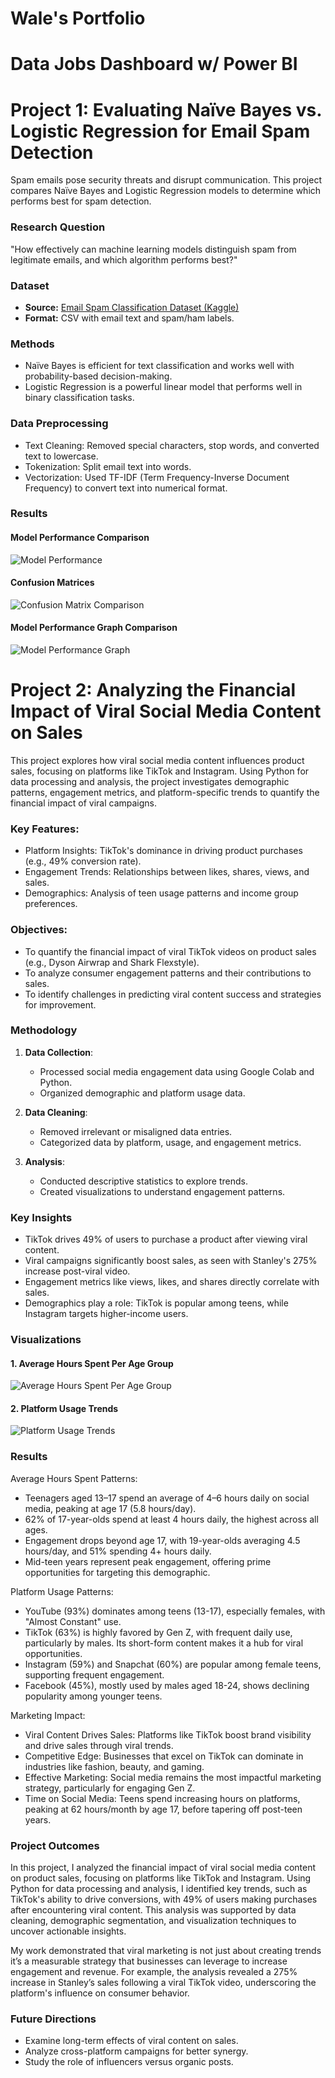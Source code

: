 # Wale's Portfolio

# Data Jobs Dashboard w/ Power BI

# Project 1: Evaluating Naïve Bayes vs. Logistic Regression for Email Spam Detection
Spam emails pose security threats and disrupt communication. This project compares Naïve Bayes and Logistic Regression models to determine which performs best for spam detection.

### Research Question
"How effectively can machine learning models distinguish spam from legitimate emails, and which algorithm performs best?"

### Dataset
- **Source:** [Email Spam Classification Dataset (Kaggle)](https://www.kaggle.com/datasets/balaka18/email-spam-classification-dataset-csv)
- **Format:** CSV with email text and spam/ham labels.
### Methods 
- Naïve Bayes is efficient for text classification and works well with probability-based decision-making.
- Logistic Regression is a powerful linear model that performs well in binary classification tasks.

### Data Preprocessing 
- Text Cleaning: Removed special characters, stop words, and converted text to lowercase.
- Tokenization: Split email text into words.
- Vectorization: Used TF-IDF (Term Frequency-Inverse Document Frequency) to convert text into numerical format.

### Results
#### Model Performance Comparison
![Model Performance](performancetable.png)

#### Confusion Matrices
![Confusion Matrix Comparison](confusionmatrix.png)

#### Model Performance Graph Comparison
![Model Performance Graph](performancecomparison.png)

# Project 2: Analyzing the Financial Impact of Viral Social Media Content on Sales
This project explores how viral social media content influences product sales, focusing on platforms like TikTok and Instagram. Using Python for data processing and analysis, the project investigates demographic patterns, engagement metrics, and platform-specific trends to quantify the financial impact of viral campaigns.

### Key Features:
* Platform Insights: TikTok's dominance in driving product purchases (e.g., 49% conversion rate).
* Engagement Trends: Relationships between likes, shares, views, and sales.
* Demographics: Analysis of teen usage patterns and income group preferences.

### Objectives:
* To quantify the financial impact of viral TikTok videos on product sales (e.g., Dyson Airwrap and Shark Flexstyle).
* To analyze consumer engagement patterns and their contributions to sales.
* To identify challenges in predicting viral content success and strategies for improvement.

### Methodology
1. **Data Collection**:
   - Processed social media engagement data using Google Colab and Python.
   - Organized demographic and platform usage data.

2. **Data Cleaning**:
   - Removed irrelevant or misaligned data entries.
   - Categorized data by platform, usage, and engagement metrics.

3. **Analysis**:
   - Conducted descriptive statistics to explore trends.
   - Created visualizations to understand engagement patterns.

### Key Insights
- TikTok drives 49% of users to purchase a product after viewing viral content.
- Viral campaigns significantly boost sales, as seen with Stanley's 275% increase post-viral video.
- Engagement metrics like views, likes, and shares directly correlate with sales.
- Demographics play a role: TikTok is popular among teens, while Instagram targets higher-income users.

### Visualizations
#### 1. Average Hours Spent Per Age Group
![Average Hours Spent Per Age Group](AvgHoursSpent.png)

#### 2. Platform Usage Trends
![Platform Usage Trends](platform_usage_graph.png)

### Results
Average Hours Spent Patterns:
- Teenagers aged 13–17 spend an average of 4–6 hours daily on social media, peaking at age 17 (5.8 hours/day).
- 62% of 17-year-olds spend at least 4 hours daily, the highest across all ages.
- Engagement drops beyond age 17, with 19-year-olds averaging 4.5 hours/day, and 51% spending 4+ hours daily.
- Mid-teen years represent peak engagement, offering prime opportunities for targeting this demographic.
  
Platform Usage Patterns:
- YouTube (93%) dominates among teens (13-17), especially females, with "Almost Constant" use.
- TikTok (63%) is highly favored by Gen Z, with frequent daily use, particularly by males. Its short-form content makes it a hub for viral opportunities.
- Instagram (59%) and Snapchat (60%) are popular among female teens, supporting frequent engagement.
- Facebook (45%), mostly used by males aged 18-24, shows declining popularity among younger teens.
  
Marketing Impact:
- Viral Content Drives Sales: Platforms like TikTok boost brand visibility and drive sales through viral trends.
- Competitive Edge: Businesses that excel on TikTok can dominate in industries like fashion, beauty, and gaming.
- Effective Marketing: Social media remains the most impactful marketing strategy, particularly for engaging Gen Z.
- Time on Social Media: Teens spend increasing hours on platforms, peaking at 62 hours/month by age 17, before tapering off post-teen years.

### Project Outcomes
In this project, I analyzed the financial impact of viral social media content on product sales, focusing on platforms like TikTok and Instagram. Using Python for data processing and analysis, I identified key trends, such as TikTok's ability to drive conversions, with 49% of users making purchases after encountering viral content. This analysis was supported by data cleaning, demographic segmentation, and visualization techniques to uncover actionable insights.

My work demonstrated that viral marketing is not just about creating trends it’s a measurable strategy that businesses can leverage to increase engagement and revenue. For example, the analysis revealed a 275% increase in Stanley’s sales following a viral TikTok video, underscoring the platform's influence on consumer behavior.

### Future Directions
- Examine long-term effects of viral content on sales.
- Analyze cross-platform campaigns for better synergy.
- Study the role of influencers versus organic posts.
